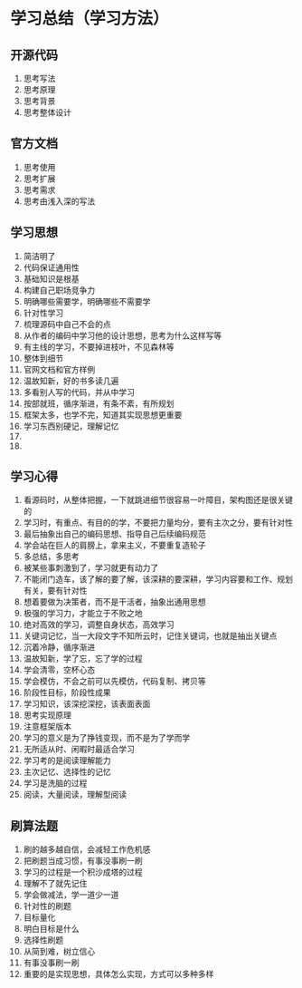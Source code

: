 # 学习总结（学习方法）

## 开源代码
1. 思考写法
2. 思考原理
3. 思考背景
4. 思考整体设计

## 官方文档
1. 思考使用
2. 思考扩展
3. 思考需求
4. 思考由浅入深的写法

## 学习思想
1. 简洁明了
2. 代码保证通用性
3. 基础知识是根基
4. 构建自己职场竞争力
5. 明确哪些需要学，明确哪些不需要学
6. 针对性学习
7. 梳理源码中自己不会的点
8. 从作者的编码中学习他的设计思想，思考为什么这样写等
9. 有主线的学习，不要掉进枝叶，不见森林等
10. 整体到细节
11. 官网文档和官方样例
12. 温故知新，好的书多读几遍
13. 多看别人写的代码，并从中学习
14. 按部就班，循序渐进，有条不紊，有所规划
15. 框架太多，也学不完，知道其实现思想更重要
16. 学习东西别硬记，理解记忆
17. 
17. 


## 学习心得
1. 看源码时，从整体把握，一下就跳进细节很容易一叶障目，架构图还是很关键的
2. 学习时，有重点、有目的的学，不要把力量均分，要有主次之分，要有针对性
3. 最后抽象出自己的编码思想、指导自己后续编码规范
4. 学会站在巨人的肩膀上，拿来主义，不要重复造轮子
5. 多总结，多思考
6. 被某些事刺激到了，学习就更有动力了
7. 不能闭门造车，该了解的要了解，该深耕的要深耕，学习内容要和工作、规划有关，要有针对性
8. 想着要做为决策者，而不是干活者，抽象出通用思想
9. 极强的学习力，才能立于不败之地
10. 绝对高效的学习，调整自身状态，高效学习
11. 关键词记忆，当一大段文字不知所云时，记住关键词，也就是抽出关键点
12. 沉着冷静，循序渐进
13. 温故知新，学了忘，忘了学的过程
14. 学会清零，空杯心态
15. 学会模仿，不会之前可以先模仿，代码复制、拷贝等
16. 阶段性目标，阶段性成果
17. 学习知识，该深挖深挖，该表面表面
18. 思考实现原理
19. 注意框架版本
20. 学习的意义是为了挣钱变现，而不是为了学而学
21. 无所适从时、闲暇时最适合学习
22. 学习考的是阅读理解能力
23. 主次记忆、选择性的记忆
24. 学习是洗脑的过程
25. 阅读，大量阅读，理解型阅读


## 刷算法题
1. 刷的越多越自信，会减轻工作危机感
2. 把刷题当成习惯，有事没事刷一刷
3. 学习的过程是一个积沙成塔的过程
4. 理解不了就先记住
5. 学会做减法，学一道少一道
6. 针对性的刷题
7. 目标量化
8. 明白目标是什么
9. 选择性刷题
10. 从简到难，树立信心
11. 有事没事刷一刷
12. 重要的是实现思想，具体怎么实现，方式可以多种多样









